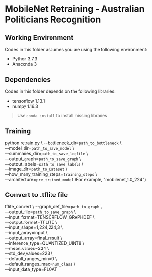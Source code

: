 # MobileNet Retraining - Australian Politicians Recognition
## Working Environment
Codes in this folder assumes you are using the following environment:

- Python 3.7.3
- Anaconda 3
## Dependencies
Codes in this folder depends on the following libraries:

- tensorflow 1.13.1
- numpy 1.16.3

> Use `conda install` to install missing libraries
## Training

python retrain.py \  --bottleneck_dir=`path_to_bottleneck` \  
--model_dir=`path_to_save_model` \  
--summaries_dir=`path_to_save_logfile` \  
--output_graph=`path_to_save_graph` \  
--output_labels=`path_to_save_labels` \  
--image_dir=`path_to_Dataset` \  
--how_many_training_steps=`training_steps` \  
--architecture=`pre_trained_model` (For example, "mobilenet_1.0_224")
## Convert to .tflite file
tflite_convert \  --graph_def_file=`path_to_graph` \  
--output_file=`path_to_save_graph` \  
--input_format=TENSORFLOW_GRAPHDEF \  
--output_format=TFLITE \  
--input_shape=1,224,224,3 \  
--input_array=input \  
--output_array=final_result \  
--inference_type=QUANTIZED_UINT8 \  
--mean_values=224 \  
--std_dev_values=223 \  
--default_ranges_min=0 \  
--default_ranges_max=`num_class` \  
--input_data_type=FLOAT
